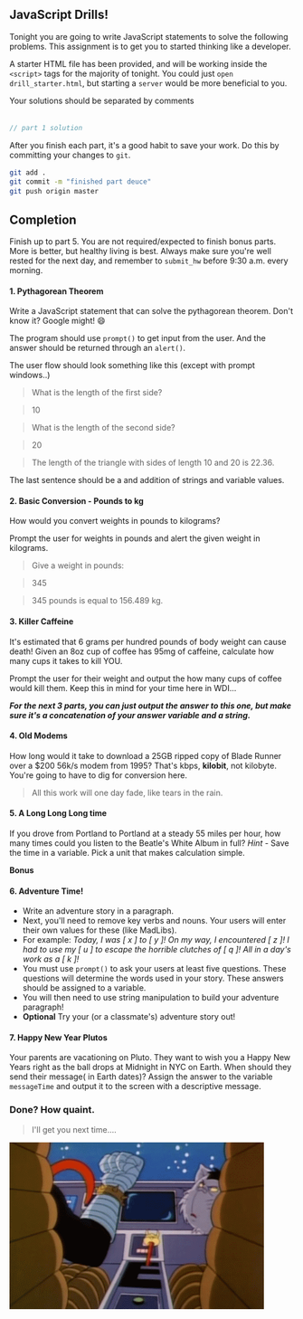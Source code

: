 ## JavaScript Drills!

Tonight you are going to write JavaScript statements to solve the following problems. This assignment is to get you to started thinking like a developer.

A starter HTML file has been provided, and will be working inside the `<script>` tags for the majority of tonight. You could just `open drill_starter.html`, but starting a `server` would be more beneficial to you.

Your solutions should be separated by comments

```js

// part 1 solution

```

After you finish each part, it's a good habit to save your work. Do this by committing your changes to `git`.

```bash
git add .
git commit -m "finished part deuce"
git push origin master
```

## Completion

Finish up to part 5. You are not required/expected to finish bonus parts. More is better, but healthy living is best. Always make sure you're well rested for the next day, and remember to `submit_hw` before 9:30 a.m. every morning.

#### 1. Pythagorean Theorem

Write a JavaScript statement that can solve the pythagorean theorem.
Don't know it? Google might! :smile:

The program should use `prompt()` to get input from the user. And the answer should be returned through an `alert()`.

The user flow should look something like this (except with prompt windows..)

> What is the length of the first side?

> 10

> What is the length of the second side?

> 20

> The length of the triangle with sides of length 10 and 20 is 22.36.

The last sentence should be a and addition of strings and variable values.

#### 2. Basic Conversion - Pounds to kg

  How would you convert weights in pounds to kilograms?

  Prompt the user for weights in pounds and alert the given weight in kilograms.

> Give a weight in pounds:

> 345

> 345 pounds is equal to 156.489 kg.


#### 3. Killer Caffeine

It's estimated that 6 grams per hundred pounds of body weight can cause death!
Given an 8oz cup of coffee has 95mg of caffeine,
calculate how many cups it takes to kill YOU.

Prompt the user for their weight and output the how many cups of coffee would kill them. Keep this in mind for your time here in WDI...

***For the next 3 parts, you can just output the answer to this one, but make sure it's a concatenation of your answer variable and a string.***

#### 4. Old Modems

How long would it take to download a 25GB ripped copy of Blade Runner over a
$200 56k/s modem from 1995? That's kbps, **kilobit**, not kilobyte. You're going to have to dig for conversion here.

> All this work will one day fade, like tears in the rain.

#### 5. A Long Long Long time

If you drove from Portland to Portland at a steady 55 miles per hour, how many
times could you listen to the Beatle's White Album in full? *Hint* - Save the time in a variable. Pick a unit that makes calculation simple.

**Bonus**

#### 6. Adventure Time!
- Write an adventure story in a paragraph.
- Next, you'll need to remove key verbs and nouns. Your users will enter their own values for these (like MadLibs).
- For example: _Today, I was [  x  ] to [  y  ]! On my way, I encountered [  z  ]! I had to use my [  u  ] to escape the horrible clutches of [  q  ]! All in a day's work as a [  k  ]!_
- You must use `prompt()` to ask your users at least five questions. These questions will determine the words used in your story. These answers should be assigned to a variable.
- You will then need to use string manipulation to build your adventure paragraph!
- **Optional** Try your (or a classmate's) adventure story out!

#### 7. Happy New Year Plutos

Your parents are vacationing on Pluto. They want to wish you a Happy New Years right as the ball drops at Midnight in NYC on Earth. When should they send their message( in Earth dates)? Assign the answer to the variable `messageTime` and output it to the screen with a descriptive message.


### Done? How quaint.

> I'll get you next time....

![an angry arm](./next_time.gif)
